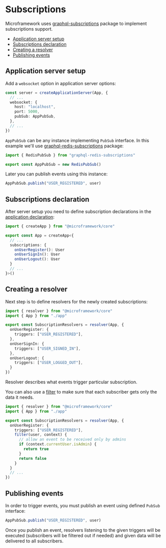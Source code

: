# Subscriptions

Microframework uses [graphql-subscriptions](https://github.com/apollographql/graphql-subscriptions) package to implement subscriptions support.

* [Application server setup](#application-server-setup)
* [Subscriptions declaration](#subscriptions-declaration)
* [Creating a resolver](#creating-a-resolver)
* [Publishing events](#publishing-events)

## Application server setup

Add a `websocket` option in application server options:

```ts
const server = createApplicationServer(App, {
  // ...
  websocket: {
    host: "localhost",
    port: 5000,
    pubSub: AppPubSub,
  },
  // ...
})
```

`AppPubSub` can be any instance implementing `PubSub` interface. 
In this example we'll use 
[graphql-redis-subscriptions](https://github.com/davidyaha/graphql-redis-subscriptions) package:

```ts
import { RedisPubSub } from "graphql-redis-subscriptions"

export const AppPubSub = new RedisPubSub()
```

Later you can publish events using this instance:

```ts
AppPubSub.publish("USER_REGISTERED", user)
```

## Subscriptions declaration

After server setup you need to define subscription declarations in the [application declaration](application-declaration.md):

```ts
import { createApp } from "@microframework/core"

export const App = createApp<{
  // ...
  subscriptions: {
    onUserRegister(): User
    onUserSignIn(): User
    onUserLogout(): User
  }
  // ...
}>()
```

## Creating a resolver

Next step is to define resolvers for the newly created subscriptions:

```typescript
import { resolver } from "@microframework/core"
import { App } from "./app"

export const SubscriptionResolvers = resolver(App, {
  onUserRegister: {
    triggers: ["USER_REGISTERED"],
  },
  onUserSignIn: {
    triggers: ["USER_SIGNED_IN"],
  },
  onUserLogout: {
    triggers: ["USER_LOGGED_OUT"],
  }
})
```

Resolver describes what events trigger particular subscription.

You can also use a [filter](https://github.com/apollographql/graphql-subscriptions#filters)
 to make sure that each subscriber gets only the data it needs.

```typescript
import { resolver } from "@microframework/core"
import { App } from "./app"

export const SubscriptionResolvers = resolver(App, {
  onUserRegister: {
    triggers: ["USER_REGISTERED"],
    filter(user, context) {
      // allow an event to be received only by admins
      if (context.currentUser.isAdmin) {
        return true
      }
      return false
    }
  }
  // ...
})
```

## Publishing events

In order to trigger events, you must publish an event using defined `PubSub` interface:

```ts
AppPubSub.publish("USER_REGISTERED", user)
```

Once you publish an event, resolvers listening to the given triggers will be executed 
(subscribers will be filtered out if needed) and given data will 
be delivered to all subscribers. 